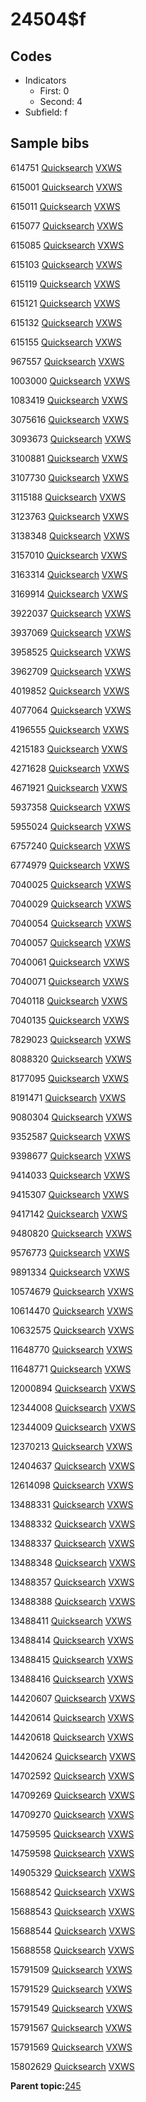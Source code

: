 # 24504$f

## Codes

-   Indicators
    -   First: 0
    -   Second: 4
-   Subfield: f

## Sample bibs

614751 [Quicksearch](https://search.library.yale.edu/catalog/614751) [VXWS](http://prodorbis.library.yale.edu:7014/vxws/GetHoldingsService?bibId=614751)

615001 [Quicksearch](https://search.library.yale.edu/catalog/615001) [VXWS](http://prodorbis.library.yale.edu:7014/vxws/GetHoldingsService?bibId=615001)

615011 [Quicksearch](https://search.library.yale.edu/catalog/615011) [VXWS](http://prodorbis.library.yale.edu:7014/vxws/GetHoldingsService?bibId=615011)

615077 [Quicksearch](https://search.library.yale.edu/catalog/615077) [VXWS](http://prodorbis.library.yale.edu:7014/vxws/GetHoldingsService?bibId=615077)

615085 [Quicksearch](https://search.library.yale.edu/catalog/615085) [VXWS](http://prodorbis.library.yale.edu:7014/vxws/GetHoldingsService?bibId=615085)

615103 [Quicksearch](https://search.library.yale.edu/catalog/615103) [VXWS](http://prodorbis.library.yale.edu:7014/vxws/GetHoldingsService?bibId=615103)

615119 [Quicksearch](https://search.library.yale.edu/catalog/615119) [VXWS](http://prodorbis.library.yale.edu:7014/vxws/GetHoldingsService?bibId=615119)

615121 [Quicksearch](https://search.library.yale.edu/catalog/615121) [VXWS](http://prodorbis.library.yale.edu:7014/vxws/GetHoldingsService?bibId=615121)

615132 [Quicksearch](https://search.library.yale.edu/catalog/615132) [VXWS](http://prodorbis.library.yale.edu:7014/vxws/GetHoldingsService?bibId=615132)

615155 [Quicksearch](https://search.library.yale.edu/catalog/615155) [VXWS](http://prodorbis.library.yale.edu:7014/vxws/GetHoldingsService?bibId=615155)

967557 [Quicksearch](https://search.library.yale.edu/catalog/967557) [VXWS](http://prodorbis.library.yale.edu:7014/vxws/GetHoldingsService?bibId=967557)

1003000 [Quicksearch](https://search.library.yale.edu/catalog/1003000) [VXWS](http://prodorbis.library.yale.edu:7014/vxws/GetHoldingsService?bibId=1003000)

1083419 [Quicksearch](https://search.library.yale.edu/catalog/1083419) [VXWS](http://prodorbis.library.yale.edu:7014/vxws/GetHoldingsService?bibId=1083419)

3075616 [Quicksearch](https://search.library.yale.edu/catalog/3075616) [VXWS](http://prodorbis.library.yale.edu:7014/vxws/GetHoldingsService?bibId=3075616)

3093673 [Quicksearch](https://search.library.yale.edu/catalog/3093673) [VXWS](http://prodorbis.library.yale.edu:7014/vxws/GetHoldingsService?bibId=3093673)

3100881 [Quicksearch](https://search.library.yale.edu/catalog/3100881) [VXWS](http://prodorbis.library.yale.edu:7014/vxws/GetHoldingsService?bibId=3100881)

3107730 [Quicksearch](https://search.library.yale.edu/catalog/3107730) [VXWS](http://prodorbis.library.yale.edu:7014/vxws/GetHoldingsService?bibId=3107730)

3115188 [Quicksearch](https://search.library.yale.edu/catalog/3115188) [VXWS](http://prodorbis.library.yale.edu:7014/vxws/GetHoldingsService?bibId=3115188)

3123763 [Quicksearch](https://search.library.yale.edu/catalog/3123763) [VXWS](http://prodorbis.library.yale.edu:7014/vxws/GetHoldingsService?bibId=3123763)

3138348 [Quicksearch](https://search.library.yale.edu/catalog/3138348) [VXWS](http://prodorbis.library.yale.edu:7014/vxws/GetHoldingsService?bibId=3138348)

3157010 [Quicksearch](https://search.library.yale.edu/catalog/3157010) [VXWS](http://prodorbis.library.yale.edu:7014/vxws/GetHoldingsService?bibId=3157010)

3163314 [Quicksearch](https://search.library.yale.edu/catalog/3163314) [VXWS](http://prodorbis.library.yale.edu:7014/vxws/GetHoldingsService?bibId=3163314)

3169914 [Quicksearch](https://search.library.yale.edu/catalog/3169914) [VXWS](http://prodorbis.library.yale.edu:7014/vxws/GetHoldingsService?bibId=3169914)

3922037 [Quicksearch](https://search.library.yale.edu/catalog/3922037) [VXWS](http://prodorbis.library.yale.edu:7014/vxws/GetHoldingsService?bibId=3922037)

3937069 [Quicksearch](https://search.library.yale.edu/catalog/3937069) [VXWS](http://prodorbis.library.yale.edu:7014/vxws/GetHoldingsService?bibId=3937069)

3958525 [Quicksearch](https://search.library.yale.edu/catalog/3958525) [VXWS](http://prodorbis.library.yale.edu:7014/vxws/GetHoldingsService?bibId=3958525)

3962709 [Quicksearch](https://search.library.yale.edu/catalog/3962709) [VXWS](http://prodorbis.library.yale.edu:7014/vxws/GetHoldingsService?bibId=3962709)

4019852 [Quicksearch](https://search.library.yale.edu/catalog/4019852) [VXWS](http://prodorbis.library.yale.edu:7014/vxws/GetHoldingsService?bibId=4019852)

4077064 [Quicksearch](https://search.library.yale.edu/catalog/4077064) [VXWS](http://prodorbis.library.yale.edu:7014/vxws/GetHoldingsService?bibId=4077064)

4196555 [Quicksearch](https://search.library.yale.edu/catalog/4196555) [VXWS](http://prodorbis.library.yale.edu:7014/vxws/GetHoldingsService?bibId=4196555)

4215183 [Quicksearch](https://search.library.yale.edu/catalog/4215183) [VXWS](http://prodorbis.library.yale.edu:7014/vxws/GetHoldingsService?bibId=4215183)

4271628 [Quicksearch](https://search.library.yale.edu/catalog/4271628) [VXWS](http://prodorbis.library.yale.edu:7014/vxws/GetHoldingsService?bibId=4271628)

4671921 [Quicksearch](https://search.library.yale.edu/catalog/4671921) [VXWS](http://prodorbis.library.yale.edu:7014/vxws/GetHoldingsService?bibId=4671921)

5937358 [Quicksearch](https://search.library.yale.edu/catalog/5937358) [VXWS](http://prodorbis.library.yale.edu:7014/vxws/GetHoldingsService?bibId=5937358)

5955024 [Quicksearch](https://search.library.yale.edu/catalog/5955024) [VXWS](http://prodorbis.library.yale.edu:7014/vxws/GetHoldingsService?bibId=5955024)

6757240 [Quicksearch](https://search.library.yale.edu/catalog/6757240) [VXWS](http://prodorbis.library.yale.edu:7014/vxws/GetHoldingsService?bibId=6757240)

6774979 [Quicksearch](https://search.library.yale.edu/catalog/6774979) [VXWS](http://prodorbis.library.yale.edu:7014/vxws/GetHoldingsService?bibId=6774979)

7040025 [Quicksearch](https://search.library.yale.edu/catalog/7040025) [VXWS](http://prodorbis.library.yale.edu:7014/vxws/GetHoldingsService?bibId=7040025)

7040029 [Quicksearch](https://search.library.yale.edu/catalog/7040029) [VXWS](http://prodorbis.library.yale.edu:7014/vxws/GetHoldingsService?bibId=7040029)

7040054 [Quicksearch](https://search.library.yale.edu/catalog/7040054) [VXWS](http://prodorbis.library.yale.edu:7014/vxws/GetHoldingsService?bibId=7040054)

7040057 [Quicksearch](https://search.library.yale.edu/catalog/7040057) [VXWS](http://prodorbis.library.yale.edu:7014/vxws/GetHoldingsService?bibId=7040057)

7040061 [Quicksearch](https://search.library.yale.edu/catalog/7040061) [VXWS](http://prodorbis.library.yale.edu:7014/vxws/GetHoldingsService?bibId=7040061)

7040071 [Quicksearch](https://search.library.yale.edu/catalog/7040071) [VXWS](http://prodorbis.library.yale.edu:7014/vxws/GetHoldingsService?bibId=7040071)

7040118 [Quicksearch](https://search.library.yale.edu/catalog/7040118) [VXWS](http://prodorbis.library.yale.edu:7014/vxws/GetHoldingsService?bibId=7040118)

7040135 [Quicksearch](https://search.library.yale.edu/catalog/7040135) [VXWS](http://prodorbis.library.yale.edu:7014/vxws/GetHoldingsService?bibId=7040135)

7829023 [Quicksearch](https://search.library.yale.edu/catalog/7829023) [VXWS](http://prodorbis.library.yale.edu:7014/vxws/GetHoldingsService?bibId=7829023)

8088320 [Quicksearch](https://search.library.yale.edu/catalog/8088320) [VXWS](http://prodorbis.library.yale.edu:7014/vxws/GetHoldingsService?bibId=8088320)

8177095 [Quicksearch](https://search.library.yale.edu/catalog/8177095) [VXWS](http://prodorbis.library.yale.edu:7014/vxws/GetHoldingsService?bibId=8177095)

8191471 [Quicksearch](https://search.library.yale.edu/catalog/8191471) [VXWS](http://prodorbis.library.yale.edu:7014/vxws/GetHoldingsService?bibId=8191471)

9080304 [Quicksearch](https://search.library.yale.edu/catalog/9080304) [VXWS](http://prodorbis.library.yale.edu:7014/vxws/GetHoldingsService?bibId=9080304)

9352587 [Quicksearch](https://search.library.yale.edu/catalog/9352587) [VXWS](http://prodorbis.library.yale.edu:7014/vxws/GetHoldingsService?bibId=9352587)

9398677 [Quicksearch](https://search.library.yale.edu/catalog/9398677) [VXWS](http://prodorbis.library.yale.edu:7014/vxws/GetHoldingsService?bibId=9398677)

9414033 [Quicksearch](https://search.library.yale.edu/catalog/9414033) [VXWS](http://prodorbis.library.yale.edu:7014/vxws/GetHoldingsService?bibId=9414033)

9415307 [Quicksearch](https://search.library.yale.edu/catalog/9415307) [VXWS](http://prodorbis.library.yale.edu:7014/vxws/GetHoldingsService?bibId=9415307)

9417142 [Quicksearch](https://search.library.yale.edu/catalog/9417142) [VXWS](http://prodorbis.library.yale.edu:7014/vxws/GetHoldingsService?bibId=9417142)

9480820 [Quicksearch](https://search.library.yale.edu/catalog/9480820) [VXWS](http://prodorbis.library.yale.edu:7014/vxws/GetHoldingsService?bibId=9480820)

9576773 [Quicksearch](https://search.library.yale.edu/catalog/9576773) [VXWS](http://prodorbis.library.yale.edu:7014/vxws/GetHoldingsService?bibId=9576773)

9891334 [Quicksearch](https://search.library.yale.edu/catalog/9891334) [VXWS](http://prodorbis.library.yale.edu:7014/vxws/GetHoldingsService?bibId=9891334)

10574679 [Quicksearch](https://search.library.yale.edu/catalog/10574679) [VXWS](http://prodorbis.library.yale.edu:7014/vxws/GetHoldingsService?bibId=10574679)

10614470 [Quicksearch](https://search.library.yale.edu/catalog/10614470) [VXWS](http://prodorbis.library.yale.edu:7014/vxws/GetHoldingsService?bibId=10614470)

10632575 [Quicksearch](https://search.library.yale.edu/catalog/10632575) [VXWS](http://prodorbis.library.yale.edu:7014/vxws/GetHoldingsService?bibId=10632575)

11648770 [Quicksearch](https://search.library.yale.edu/catalog/11648770) [VXWS](http://prodorbis.library.yale.edu:7014/vxws/GetHoldingsService?bibId=11648770)

11648771 [Quicksearch](https://search.library.yale.edu/catalog/11648771) [VXWS](http://prodorbis.library.yale.edu:7014/vxws/GetHoldingsService?bibId=11648771)

12000894 [Quicksearch](https://search.library.yale.edu/catalog/12000894) [VXWS](http://prodorbis.library.yale.edu:7014/vxws/GetHoldingsService?bibId=12000894)

12344008 [Quicksearch](https://search.library.yale.edu/catalog/12344008) [VXWS](http://prodorbis.library.yale.edu:7014/vxws/GetHoldingsService?bibId=12344008)

12344009 [Quicksearch](https://search.library.yale.edu/catalog/12344009) [VXWS](http://prodorbis.library.yale.edu:7014/vxws/GetHoldingsService?bibId=12344009)

12370213 [Quicksearch](https://search.library.yale.edu/catalog/12370213) [VXWS](http://prodorbis.library.yale.edu:7014/vxws/GetHoldingsService?bibId=12370213)

12404637 [Quicksearch](https://search.library.yale.edu/catalog/12404637) [VXWS](http://prodorbis.library.yale.edu:7014/vxws/GetHoldingsService?bibId=12404637)

12614098 [Quicksearch](https://search.library.yale.edu/catalog/12614098) [VXWS](http://prodorbis.library.yale.edu:7014/vxws/GetHoldingsService?bibId=12614098)

13488331 [Quicksearch](https://search.library.yale.edu/catalog/13488331) [VXWS](http://prodorbis.library.yale.edu:7014/vxws/GetHoldingsService?bibId=13488331)

13488332 [Quicksearch](https://search.library.yale.edu/catalog/13488332) [VXWS](http://prodorbis.library.yale.edu:7014/vxws/GetHoldingsService?bibId=13488332)

13488337 [Quicksearch](https://search.library.yale.edu/catalog/13488337) [VXWS](http://prodorbis.library.yale.edu:7014/vxws/GetHoldingsService?bibId=13488337)

13488348 [Quicksearch](https://search.library.yale.edu/catalog/13488348) [VXWS](http://prodorbis.library.yale.edu:7014/vxws/GetHoldingsService?bibId=13488348)

13488357 [Quicksearch](https://search.library.yale.edu/catalog/13488357) [VXWS](http://prodorbis.library.yale.edu:7014/vxws/GetHoldingsService?bibId=13488357)

13488388 [Quicksearch](https://search.library.yale.edu/catalog/13488388) [VXWS](http://prodorbis.library.yale.edu:7014/vxws/GetHoldingsService?bibId=13488388)

13488411 [Quicksearch](https://search.library.yale.edu/catalog/13488411) [VXWS](http://prodorbis.library.yale.edu:7014/vxws/GetHoldingsService?bibId=13488411)

13488414 [Quicksearch](https://search.library.yale.edu/catalog/13488414) [VXWS](http://prodorbis.library.yale.edu:7014/vxws/GetHoldingsService?bibId=13488414)

13488415 [Quicksearch](https://search.library.yale.edu/catalog/13488415) [VXWS](http://prodorbis.library.yale.edu:7014/vxws/GetHoldingsService?bibId=13488415)

13488416 [Quicksearch](https://search.library.yale.edu/catalog/13488416) [VXWS](http://prodorbis.library.yale.edu:7014/vxws/GetHoldingsService?bibId=13488416)

14420607 [Quicksearch](https://search.library.yale.edu/catalog/14420607) [VXWS](http://prodorbis.library.yale.edu:7014/vxws/GetHoldingsService?bibId=14420607)

14420614 [Quicksearch](https://search.library.yale.edu/catalog/14420614) [VXWS](http://prodorbis.library.yale.edu:7014/vxws/GetHoldingsService?bibId=14420614)

14420618 [Quicksearch](https://search.library.yale.edu/catalog/14420618) [VXWS](http://prodorbis.library.yale.edu:7014/vxws/GetHoldingsService?bibId=14420618)

14420624 [Quicksearch](https://search.library.yale.edu/catalog/14420624) [VXWS](http://prodorbis.library.yale.edu:7014/vxws/GetHoldingsService?bibId=14420624)

14702592 [Quicksearch](https://search.library.yale.edu/catalog/14702592) [VXWS](http://prodorbis.library.yale.edu:7014/vxws/GetHoldingsService?bibId=14702592)

14709269 [Quicksearch](https://search.library.yale.edu/catalog/14709269) [VXWS](http://prodorbis.library.yale.edu:7014/vxws/GetHoldingsService?bibId=14709269)

14709270 [Quicksearch](https://search.library.yale.edu/catalog/14709270) [VXWS](http://prodorbis.library.yale.edu:7014/vxws/GetHoldingsService?bibId=14709270)

14759595 [Quicksearch](https://search.library.yale.edu/catalog/14759595) [VXWS](http://prodorbis.library.yale.edu:7014/vxws/GetHoldingsService?bibId=14759595)

14759598 [Quicksearch](https://search.library.yale.edu/catalog/14759598) [VXWS](http://prodorbis.library.yale.edu:7014/vxws/GetHoldingsService?bibId=14759598)

14905329 [Quicksearch](https://search.library.yale.edu/catalog/14905329) [VXWS](http://prodorbis.library.yale.edu:7014/vxws/GetHoldingsService?bibId=14905329)

15688542 [Quicksearch](https://search.library.yale.edu/catalog/15688542) [VXWS](http://prodorbis.library.yale.edu:7014/vxws/GetHoldingsService?bibId=15688542)

15688543 [Quicksearch](https://search.library.yale.edu/catalog/15688543) [VXWS](http://prodorbis.library.yale.edu:7014/vxws/GetHoldingsService?bibId=15688543)

15688544 [Quicksearch](https://search.library.yale.edu/catalog/15688544) [VXWS](http://prodorbis.library.yale.edu:7014/vxws/GetHoldingsService?bibId=15688544)

15688558 [Quicksearch](https://search.library.yale.edu/catalog/15688558) [VXWS](http://prodorbis.library.yale.edu:7014/vxws/GetHoldingsService?bibId=15688558)

15791509 [Quicksearch](https://search.library.yale.edu/catalog/15791509) [VXWS](http://prodorbis.library.yale.edu:7014/vxws/GetHoldingsService?bibId=15791509)

15791529 [Quicksearch](https://search.library.yale.edu/catalog/15791529) [VXWS](http://prodorbis.library.yale.edu:7014/vxws/GetHoldingsService?bibId=15791529)

15791549 [Quicksearch](https://search.library.yale.edu/catalog/15791549) [VXWS](http://prodorbis.library.yale.edu:7014/vxws/GetHoldingsService?bibId=15791549)

15791567 [Quicksearch](https://search.library.yale.edu/catalog/15791567) [VXWS](http://prodorbis.library.yale.edu:7014/vxws/GetHoldingsService?bibId=15791567)

15791569 [Quicksearch](https://search.library.yale.edu/catalog/15791569) [VXWS](http://prodorbis.library.yale.edu:7014/vxws/GetHoldingsService?bibId=15791569)

15802629 [Quicksearch](https://search.library.yale.edu/catalog/15802629) [VXWS](http://prodorbis.library.yale.edu:7014/vxws/GetHoldingsService?bibId=15802629)

**Parent topic:**[245](../../tags/245/245.md)


